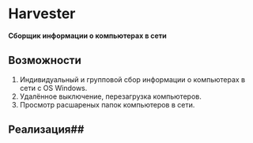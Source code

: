﻿# Harvester #
**Сборщик информации о компьютерах в сети**

## Возможности ##
1. Индивидуальный и групповой сбор информации о компьютерах в сети с OS Windows.
2. Удалённое выключение, перезагрузка компьютеров.
3. Просмотр расшареных папок компьютеров в сети.

## Реализация##


